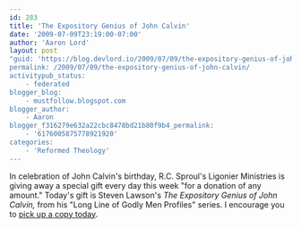 ```yaml
---
id: 283
title: 'The Expository Genius of John Calvin'
date: '2009-07-09T23:19:00-07:00'
author: 'Aaron Lord'
layout: post
"guid: 'https://blog.devlord.io/2009/07/09/the-expository-genius-of-john-calvin/'
permalink: /2009/07/09/the-expository-genius-of-john-calvin/
activitypub_status:
    - federated
blogger_blog:
    - mustfollow.blogspot.com
blogger_author:
    - Aaron
blogger_f316279e632a22cbc8478bd21b80f9b4_permalink:
    - '6176005875778921920'
categories:
    - 'Reformed Theology'
---
```


<a href="http://www.ligonier.org/blog/EXP03_book_flat_web.jpg.jpeg"><img src="http://www.ligonier.org/blog/EXP03_book_flat_web.jpg.jpeg" border="0" alt="" /></a>In celebration of John Calvin's birthday, R.C. Sproul's Ligonier Ministries is giving away a special gift every day this week "for a donation of any amount."  Today's gift is Steven Lawson's <i>The Expository Genius of John Calvin, </i>from his "Long Line of Godly Men Profiles" series.  I encourage you to <a href="http://rymoffer.com/">pick up a copy today</a>.<div class="blogger-post-footer"><img width='1' height='1' src='https://blogger.googleusercontent.com/tracker/2602771351651662379-6176005875778921920?l=mustfollow.blogspot.com' alt='' /></div>